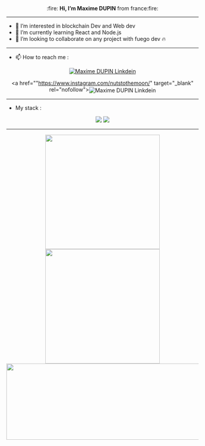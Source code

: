 <div align="center">:fire: <strong>Hi, I’m Maxime DUPIN</strong> from france:fire: </div>

-----------------

- 👀 I’m interested in blockchain Dev and Web dev
- 🌱 I’m currently learning React and Node.js
- 💞️ I’m looking to collaborate on any project with fuego dev :fire:

-----------------

- 📫 How to reach me :
<div align = "center">
<a href="https://www.linkedin.com/in/maxime-dupin-64454a148/" target="_blank" rel="nofollow"><img align="center" alt="Maxime DUPIN Linkdein" height="auto" src="https://img.shields.io/badge/LinkedIn-0077B5?style=for-the-badge&logo=linkedin&logoColor=white" /></a>  

<a href=""https://www.instagram.com/nutstothemoon/" target="_blank" rel="nofollow"><img align="center" alt="Maxime DUPIN Linkdein" height="auto" src="https://img.shields.io/badge/Instagram-E4405F?style=for-the-badge&logo=instagram&logoColor=white" /></a>
</div>

-----------------

- My stack :
    
<div align = "center">
    <img src="https://img.shields.io/badge/Node.js-43853D?style=for-the-badge&logo=node.js&logoColor=61DAFB"/>
    <img src="https://img.shields.io/badge/React-20232A?style=for-the-badge&logo=react&logoColor=61DAFB"/>   
</div>

-----------------

<p align = "center">
  <img src = "https://github-readme-stats.vercel.app/api?username=Nutstothemoo&show_icons=true&theme=algolia&count_private=true" width = 300>
  <img src = "https://github-readme-streak-stats.herokuapp.com?user=Nutstothemoo&theme=algolia" width = 300>
  <img src="https://activity-graph.herokuapp.com/graph?username=Nutstothemoo&theme=react-dark" width = 600 height = 200/>
  
<!--   <img src = "https://github-readme-stats.vercel.app/api/top-langs/?username=Nutstothemoo&layout=default&theme=algolia" > -->
</p>
